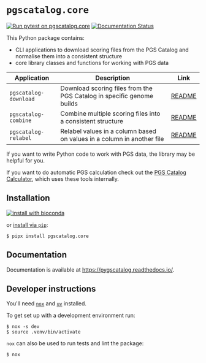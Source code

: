 # `pgscatalog.core`

[![Run pytest on pgscatalog.core](https://github.com/PGScatalog/pygscatalog/actions/workflows/core-pytest.yml/badge.svg)](https://github.com/PGScatalog/pygscatalog/actions/workflows/core-pytest.yml)
[![Documentation Status](https://readthedocs.org/projects/pygscatalog/badge/?version=latest)](https://pygscatalog.readthedocs.io/en/latest/autoapi/pgscatalog/core/index.html)

This Python package contains:

* CLI applications to download scoring files from the PGS Catalog and normalise them into a consistent structure
* core library classes and functions for working with PGS data

| Application           | Description                                                            | Link                                                                               |
|-----------------------|------------------------------------------------------------------------|------------------------------------------------------------------------------------|
| `pgscatalog-download` | Download scoring files from the PGS Catalog in specific genome builds  | [README](https://pygscatalog.readthedocs.io/en/latest/how-to/guides/download.html) |
| `pgscatalog-combine`  | Combine multiple scoring files into a consistent structure             | [README](https://pygscatalog.readthedocs.io/en/latest/how-to/guides/combine.html)  |
| `pgscatalog-relabel`  | Relabel values in a column based on values in a column in another file | [README](README.md)                                                |

If you want to write Python code to work with PGS data, the library may be helpful for you.

If you want to do automatic PGS calculation check out the [PGS Catalog Calculator](https://github.com/PGScatalog/pgsc_calc), which uses these tools internally.

## Installation 

[![install with bioconda](https://img.shields.io/badge/install%20with-bioconda-brightgreen.svg?style=flat)](http://bioconda.github.io/recipes/pgscatalog.core/README.html)

or [install via `pip`](https://pypi.org/project/pgscatalog.core/):

```
$ pipx install pgscatalog.core
```

## Documentation

Documentation is available at https://pygscatalog.readthedocs.io/.

## Developer instructions

You'll need [`nox`](https://nox.thea.codes/en/stable/index.html) and [`uv`](https://github.com/astral-sh/uv) installed. 

To get set up with a development environment run:

```
$ nox -s dev
$ source .venv/bin/activate
```

`nox` can also be used to run tests and lint the package:

```
$ nox
```